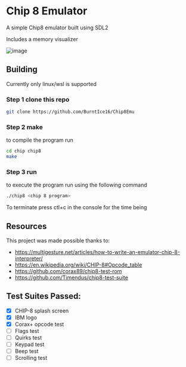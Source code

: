 # Chip 8 Emulator

A simple Chip8 emulator built using SDL2

Includes a memory visualizer

![image](https://github.com/BurntIce16/Chip8Emu/assets/40308888/a7ec3b19-be03-4acc-8e22-7e04df90d580)

## Building

Currently only linux/wsl is supported

### Step 1 clone this repo

```bash
git clone https://github.com/BurntIce16/Chip8Emu
```

### Step 2 make

to compile the program run 

```bash
cd chip chip8
make
```

### Step 3 run

to execute the program run using the following command

```bash
./chip8 <chip 8 program>
```

To terminate press ctl+c in the console for the time being

## Resources

This project was made possible thanks to:

- https://multigesture.net/articles/how-to-write-an-emulator-chip-8-interpreter/
- https://en.wikipedia.org/wiki/CHIP-8#Opcode_table
- https://github.com/corax89/chip8-test-rom
- https://github.com/Timendus/chip8-test-suite


## Test Suites Passed:

- [X] CHIP-8 splash screen
- [X] IBM logo
- [X] Corax+ opcode test
- [ ] Flags test
- [ ] Quirks test
- [ ] Keypad test
- [ ] Beep test
- [ ] Scrolling test
